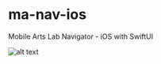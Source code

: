 # ma-nav-ios
Mobile Arts Lab Navigator - iOS with SwiftUI



![alt text](http://g.recordit.co/3W9XVC1mBh.gif "Application in action - iOS")
